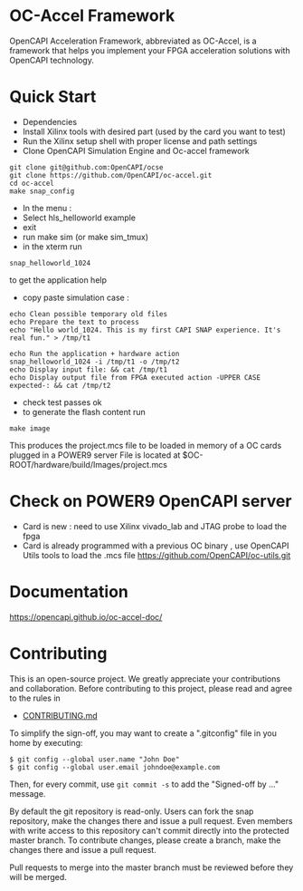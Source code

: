 # OC-Accel Framework

OpenCAPI Acceleration Framework, abbreviated as OC-Accel, is a framework that helps you implement your FPGA acceleration solutions with OpenCAPI technology.

# Quick Start
 * Dependencies 
 * Install Xilinx tools with desired part (used by the card you want to test)
 * Run the Xilinx setup shell with proper license and path settings
 * Clone OpenCAPI Simulation Engine and Oc-accel framework
 ```console
 git clone git@github.com:OpenCAPI/ocse
 git clone https://github.com/OpenCAPI/oc-accel.git
 cd oc-accel
 make snap_config
 ```
 * In the menu :
 * Select hls_helloworld example
 * exit
 * run make sim (or make sim_tmux)
 * in the xterm run 
 ```console
 snap_helloworld_1024
 ```
 to get the application help
 * copy paste simulation case : 
 ```console
echo Clean possible temporary old files 
echo Prepare the text to process
echo "Hello world_1024. This is my first CAPI SNAP experience. It's real fun." > /tmp/t1

echo Run the application + hardware action
snap_helloworld_1024 -i /tmp/t1 -o /tmp/t2
echo Display input file: && cat /tmp/t1
echo Display output file from FPGA executed action -UPPER CASE expected-: && cat /tmp/t2
```

 * check test passes ok
 * to generate the flash content run
 ```console
 make image
 ```
 This produces the project.mcs file to be loaded in memory of a OC cards plugged in a POWER9 server
 File is located at $OC-ROOT/hardware/build/Images/project.mcs
 
# Check on POWER9 OpenCAPI server
* Card is new : need to use Xilinx vivado_lab and JTAG probe to load the fpga
* Card is already programmed with a previous OC binary , use OpenCAPI Utils tools to load the .mcs file https://github.com/OpenCAPI/oc-utils.git

# Documentation
 <https://opencapi.github.io/oc-accel-doc/>


# Contributing
This is an open-source project. We greatly appreciate your contributions and collaboration.
Before contributing to this project, please read and agree to the rules in
* [CONTRIBUTING.md](CONTRIBUTING.md)

To simplify the sign-off, you may want to create a ".gitconfig" file in you home by executing:
```
$ git config --global user.name "John Doe"
$ git config --global user.email johndoe@example.com
```
Then, for every commit, use `git commit -s` to add the "Signed-off by ..." message.

By default the git repository is read-only. Users can fork the snap repository, make the changes there and issue a pull request.
Even members with write access to this repository can't commit directly into the protected master branch. To contribute changes, please create a branch, make the changes there and issue a pull request.

Pull requests to merge into the master branch must be reviewed before they will be merged.
